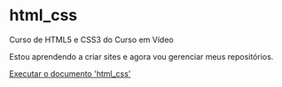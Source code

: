 # html_css
 Curso de HTML5 e CSS3 do Curso em Vídeo

 Estou aprendendo a criar sites e agora vou gerenciar meus repositórios.

 <a href="https://luizagrzyb.github.io/html_css/">Executar o documento 'html_css'</a>
